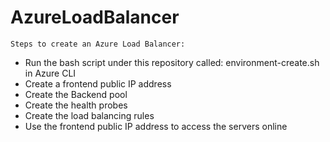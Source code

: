 # AzureLoadBalancer
`Steps to create an Azure Load Balancer:`
- Run the bash script under this repository called: environment-create.sh in Azure CLI
- Create a frontend public IP address
- Create the Backend pool
- Create the health probes
- Create the load balancing rules
- Use the frontend public IP address to access the servers online
